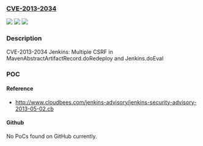 ### [CVE-2013-2034](https://cve.mitre.org/cgi-bin/cvename.cgi?name=CVE-2013-2034)
![](https://img.shields.io/static/v1?label=Product&message=RHEL%206%20Version%20of%20OpenShift%20Enterprise%201.2&color=blue)
![](https://img.shields.io/static/v1?label=Version&message=!%200%3A3.8.4-2.el6%20&color=brighgreen)
![](https://img.shields.io/static/v1?label=Vulnerability&message=Cross-Site%20Request%20Forgery%20(CSRF)&color=brighgreen)

### Description

CVE-2013-2034 Jenkins: Multiple CSRF in MavenAbstractArtifactRecord.doRedeploy and Jenkins.doEval

### POC

#### Reference
- http://www.cloudbees.com/jenkins-advisory/jenkins-security-advisory-2013-05-02.cb

#### Github
No PoCs found on GitHub currently.

